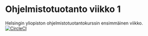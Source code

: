 # Ohjelmistotuotanto viikko 1

Helsingin yliopiston ohjelmistotuotantokurssin ensimmäinen viikko.
[![CircleCI](https://circleci.com/gh/valtterikodisto/ohtu-viikko1.svg?style=svg)](https://circleci.com/gh/valtterikodisto/ohtu-viikko1)
